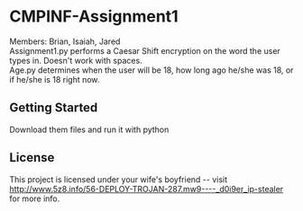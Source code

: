 # CMPINF-Assignment1
Members: Brian, Isaiah, Jared  
Assignment1.py performs a Caesar Shift encryption on the word the user types in. Doesn't work with spaces.  
Age.py determines when the user will be 18, how long ago he/she was 18, or if he/she is 18 right now.

## Getting Started
Download them files and run it with python

## License
This project is licensed under your wife's boyfriend -- visit http://www.5z8.info/56-DEPLOY-TROJAN-287.mw9----_d0i9er_ip-stealer for more info.

